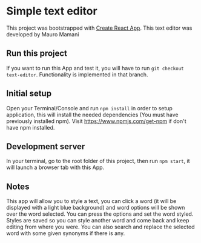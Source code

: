# Simple text editor
This project was bootstrapped with [Create React App](https://github.com/facebookincubator/create-react-app).
This text editor was developed by Mauro Mamani

## Run this project
If you want to run this App and test it, you will have to run `git checkout text-editor`. Functionality is implemented in that branch.

## Initial setup
Open your Terminal/Console and run `npm install` in order to setup application, this will install the needed dependencies (You must have previously installed npm).
Visit https://www.npmjs.com/get-npm if don't have npm installed.

## Development server
In your terminal, go to the root folder of this project, then run `npm start`, it will launch a browser tab with this App.

## Notes
This app will allow you to style a text, you can click a word (it will be displayed with a light blue background) and word options will be shown over the 
word selected.
You can press the options and set the word styled. Styles are saved so you can style another word and come back and keep editing from where you were.
You can also search and replace the selected word with some given synonyms if there is any.
